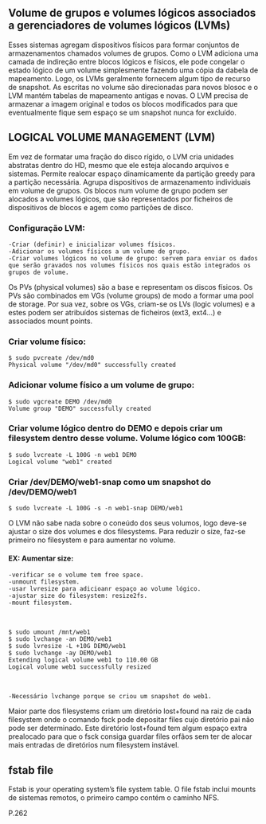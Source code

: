## Volume de grupos e volumes lógicos associados a gerenciadores de volumes lógicos (LVMs)
Esses sistemas agregam dispositivos físicos para formar conjuntos de armazenamentos chamados volumes de grupos.
Como o LVM adiciona uma camada de indireção entre blocos lógicos e físicos, ele pode congelar o estado lógico de um volume simplesmente fazendo uma cópia da dabela de mapeamento. Logo, os LVMs geralmente fornecem algum tipo de recurso de snapshot. As escritas no volume são direcionadas para novos blosoc e o LVM mantém tabelas de mapeamento antigas e novas. O LVM precisa de armazenar a imagem original e todos os blocos modificados para que eventualmente fique sem espaço se um snapshot nunca for excluído.

## LOGICAL VOLUME MANAGEMENT (LVM)
Em vez de formatar uma fração do disco rígido, o LVM cria unidades abstratas dentro do HD, mesmo que ele esteja alocando arquivos e sistemas.
Permite realocar espaço dinamicamente da partição greedy para a partição necessária.
Agrupa dispositivos de armazenamento individuais em volume de grupos. Os blocos num volume de grupo podem ser alocados a volumes lógicos, que são representados por ficheiros de dispositivos de blocos e agem como partições de disco.

### Configuração LVM:
	-Criar (definir) e inicializar volumes físicos.
	-Adicionar os volumes físicos a um volume de grupo.
	-Criar volumes lógicos no volume de grupo: servem para enviar os dados que serão gravados nos volumes físicos nos quais estão integrados os grupos de volume.

Os PVs (physical volumes) são a base e representam os discos físicos. Os PVs são combinados em VGs (volume groups) de modo a formar uma pool de storage. Por sua vez, sobre os VGs, criam-se os LVs (logic volumes) e a estes podem ser atribuídos sistemas de ficheiros (ext3, ext4…) e associados mount points.

### Criar volume físico:
	
	$ sudo pvcreate /dev/md0
	Physical volume "/dev/md0" successfully created

### Adicionar volume físico a um volume de grupo:

	$ sudo vgcreate DEMO /dev/md0
	Volume group "DEMO" successfully created

### Criar volume lógico dentro do DEMO e depois criar um filesystem dentro desse volume. Volume lógico com 100GB:

	$ sudo lvcreate -L 100G -n web1 DEMO
	Logical volume "web1" created

### Criar /dev/DEMO/web1-snap como um snapshot do /dev/DEMO/web1
	$ sudo lvcreate -L 100G -s -n web1-snap DEMO/web1

O LVM não sabe nada sobre o coneúdo dos seus volumos, logo deve-se ajustar o size dos volumes e dos filesystems. Para reduzir o size, faz-se primeiro no filesystem e para aumentar no volume.
#### EX: Aumentar size:
	-verificar se o volume tem free space.
	-unmount filesystem.
	-usar lvresize para adicioanr espaço ao volume lógico.
	-ajustar size do filesystem: resize2fs.
	-mount filesystem.
<br />

	$ sudo umount /mnt/web1
	$ sudo lvchange -an DEMO/web1
	$ sudo lvresize -L +10G DEMO/web1
	$ sudo lvchange -ay DEMO/web1
	Extending logical volume web1 to 110.00 GB
	Logical volume web1 successfully resized
<br />

	-Necessário lvchange porque se criou um snapshot do web1.

Maior parte dos filesystems criam um diretório lost+found na raiz de cada filesystem onde o comando fsck pode depositar files cujo diretório pai não pode ser determinado. Este diretório lost+found tem algum espaço extra prealocado para que o fsck consiga guardar files orfãos sem ter de alocar mais entradas de diretórios num filesystem instável.


## fstab file
Fstab is your operating system’s file system table.
O file fstab inclui mounts de sistemas remotos, o primeiro campo contém o caminho NFS.


P.262
